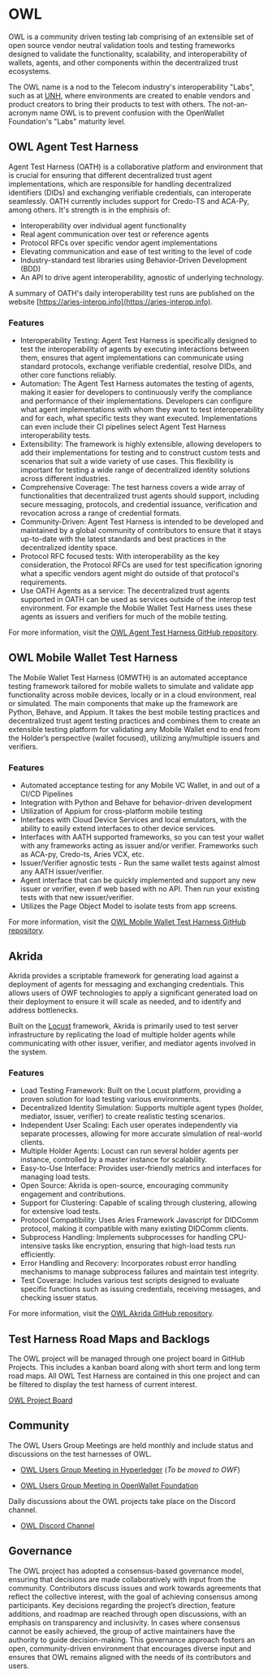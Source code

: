 # OWL

OWL is a community driven testing lab comprising of an extensible set of open source vendor neutral validation tools and testing frameworks designed to validate the functionality, scalability, and interoperability of wallets, agents, and other components within the decentralized trust ecosystems. 

The OWL name is a nod to the Telecom industry's interoperability "Labs", such as at [UNH](https://www.iol.unh.edu/), where environments are created to enable vendors and product creators to bring their products to test with others. The not-an-acronym name OWL is to prevent confusion with the OpenWallet Foundation's "Labs" maturity level.

## OWL Agent Test Harness
Agent Test Harness (OATH) is a collaborative platform and environment that is crucial for ensuring that different decentralized trust agent implementations, which are responsible for handling decentralized identifiers (DIDs) and exchanging verifiable credentials, can interoperate seamlessly. OATH currently includes support for Credo-TS and ACA-Py, among others. It's strength is in the emphisis of:
* Interoperability over individual agent functionality
* Real agent communication over test or reference agents
* Protocol RFCs over specific vendor agent implementations
* Elevating communication and ease of test writing to the level of code
* Industry-standard test libraries using Behavior-Driven Development (BDD)
* An API to drive agent interoperability, agnostic of underlying technology.

A summary of OATH's daily interoperability test runs are published on the website [https://aries-interop.info](https://aries-interop.info).

### Features

* Interoperability Testing: Agent Test Harness is specifically designed to test the interoperability of agents by executing interactions between them, ensures that agent implementations can communicate using standard protocols, exchange verifiable credential, resolve DIDs, and other core functions reliably.
* Automation: The Agent Test Harness automates the testing of agents, making it easier for developers to continuously verify the compliance and performance of their implementations. Developers can configure what agent implementations with whom they want to test interoperability and for each, what specific tests they want executed. Implementations can even include their CI pipelines select Agent Test Harness interoperability tests.
* Extensibility: The framework is highly extensible, allowing developers to add their implementations for testing and to construct custom tests and scenarios that suit a wide variety of use cases. This flexibility is important for testing a wide range of decentralized identity solutions across different industries.
* Comprehensive Coverage: The test harness covers a wide array of functionalities that decentralized trust agents should support, including secure messaging, protocols, and credential issuance, verification and revocation across a range of credential formats.
* Community-Driven: Agent Test Harness is intended to be developed and maintained by a global community of contributors to ensure that it stays up-to-date with the latest standards and best practices in the decentralized identity space.
* Protocol RFC focused tests: With interoperability as the key consideration, the Protocol RFCs are used for test specification ignoring what a specific vendors agent might do outside of that protocol's requirements.  
* Use OATH Agents as a service: The decentralized trust agents supported in OATH can be used as services outside of the interop test environment. For example the Mobile Wallet Test Harness uses these agents as issuers and verifiers for much of the mobile testing.

For more information, visit the [OWL Agent Test Harness GitHub repository](https://github.com/openwallet-foundation/owl-agent-test-harness).

## OWL Mobile Wallet Test Harness
The Mobile Wallet Test Harness (OMWTH) is an automated acceptance testing framework tailored for mobile wallets to simulate and validate app functionality across mobile devices, locally or in a cloud environment, real or simulated. The main components that make up the framework are Python, Behave, and Appium. It takes the best mobile testing practices and decentralized trust agent testing practices and combines them to create an extensible testing platform for validating any Mobile Wallet end to end from the Holder’s perspective (wallet focused), utilizing any/multiple issuers and verifiers.

### Features
* Automated acceptance testing for any Mobile VC Wallet, in and out of a CI/CD Pipelines
* Integration with Python and Behave for behavior-driven development
* Utilization of Appium for cross-platform mobile testing
* Interfaces with Cloud Device Services and local emulators, with the ability to easily extend interfaces to other device services.
* Interfaces with AATH supported frameworks, so you can test your wallet with any frameworks acting as issuer and/or verifier. Frameworks such as ACA-py, Credo-ts, Aries VCX, etc.
* Issuer/Verifier agnostic tests - Run the same wallet tests against almost any AATH issuer/verifier.
* Agent interface that can be quickly implemented and support any new issuer or verifier, even if web based with no API. Then run your existing tests with that new issuer/verifier.
* Utilizes the Page Object Model to isolate tests from app screens.


For more information, visit the [OWL Mobile Wallet Test Harness GitHub repository](https://github.com/openwallet-foundation/owl-mobile-wallet-test-harness).

## Akrida
Akrida provides a scriptable framework for generating load against a deployment of agents for messaging and exchanging credentials. This allows users of OWF technologies to apply a significant generated load on their deployment to ensure it will scale as needed, and to identify and address bottlenecks.

Built on the [Locust](https://locust.io) framework, Akrida is primarily used to test server infrastructure by replicating the load of multiple holder agents while communicating with other issuer, verifier, and mediator agents involved in the system.

### Features
* Load Testing Framework: Built on the Locust platform, providing a proven solution for load testing various environments.
* Decentralized Identity Simulation: Supports multiple agent types (holder, mediator, issuer, verifier) to create realistic testing scenarios.
* Independent User Scaling: Each user operates independently via separate processes, allowing for more accurate simulation of real-world clients.
* Multiple Holder Agents: Locust can run several holder agents per instance, controlled by a master instance for scalability.
* Easy-to-Use Interface: Provides user-friendly metrics and interfaces for managing load tests.
* Open Source: Akrida is open-source, encouraging community engagement and contributions.
* Support for Clustering: Capable of scaling through clustering, allowing for extensive load tests.
* Protocol Compatibility: Uses Aries Framework Javascript for DIDComm protocol, making it compatible with many existing DIDComm clients.
* Subprocess Handling: Implements subprocesses for handling CPU-intensive tasks like encryption, ensuring that high-load tests run efficiently.
* Error Handling and Recovery: Incorporates robust error handling mechanisms to manage subprocess failures and maintain test integrity.
* Test Coverage: Includes various test scripts designed to evaluate specific functions such as issuing credentials, receiving messages, and checking issuer status.

For more information, visit the [OWL Akrida GitHub repository](https://github.com/openwallet-foundation/owl-akrida).


## Test Harness Road Maps and Backlogs
The OWL project will be managed through one project board in GitHub Projects. This includes a kanban board along with short term and long term road maps. All OWL Test Harness are contained in this one project and can be filtered to display the test harness of current interest.

[OWL Project Board](https://github.com/orgs/openwallet-foundation/projects/4)

## Community

The OWL Users Group Meetings are held monthly and include status and discussions on the test harnesses of OWL. 

* [OWL Users Group Meeting in Hyperledger](https://lf-hyperledger.atlassian.net/wiki/spaces/ARIES/pages/18496334/Aries+Test+Harness+User+Group+-+ATHUG) (*To be moved to OWF*)

* [OWL Users Group Meeting in OpenWallet Foundation](https://zoom-lfx.platform.linuxfoundation.org/meetings/openwalletfoundation?view=week&occurrence=1729782000)

Daily discussions about the OWL projects take place on the Discord channel.

* [OWL Discord Channel](https://discord.com/channels/1022962884864643214/1214965981470924911)

## Governance

The OWL project has adopted a consensus-based governance model, ensuring that decisions are made collaboratively with input from the community. Contributors discuss issues and work towards agreements that reflect the collective interest, with the goal of achieving consensus among participants. Key decisions regarding the project’s direction, feature additions, and roadmap are reached through open discussions, with an emphasis on transparency and inclusivity. In cases where consensus cannot be easily achieved, the group of active maintainers have the authority to guide decision-making. This governance approach fosters an open, community-driven environment that encourages diverse input and ensures that OWL remains aligned with the needs of its contributors and users.

